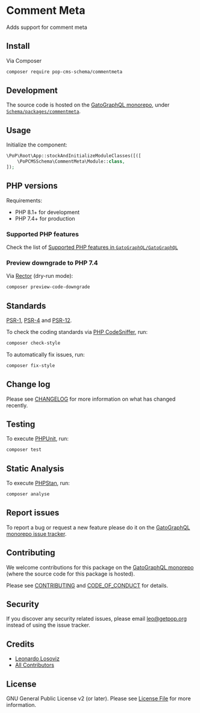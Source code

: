 # Comment Meta

<!--
[![Build Status][ico-travis]][link-travis]
[![Quality Score][ico-code-quality]][link-code-quality]
[![Software License][ico-license]](LICENSE.md)
[![Latest Version on Packagist][ico-version]][link-packagist]
[![Coverage Status][ico-scrutinizer]][link-scrutinizer]
[![Total Downloads][ico-downloads]][link-downloads]
-->

Adds support for comment meta

## Install

Via Composer

``` bash
composer require pop-cms-schema/commentmeta
```

## Development

The source code is hosted on the [GatoGraphQL monorepo](https://github.com/GatoGraphQL/GatoGraphQL), under [`Schema/packages/commentmeta`](https://github.com/GatoGraphQL/GatoGraphQL/tree/master/layers/Schema/packages/commentmeta).

## Usage

Initialize the component:

``` php
\PoP\Root\App::stockAndInitializeModuleClasses([([
    \PoPCMSSchema\CommentMeta\Module::class,
]);
```

## PHP versions

Requirements:

- PHP 8.1+ for development
- PHP 7.4+ for production

### Supported PHP features

Check the list of [Supported PHP features in `GatoGraphQL/GatoGraphQL`](https://github.com/GatoGraphQL/GatoGraphQL/blob/master/docs/supported-php-features.md)

### Preview downgrade to PHP 7.4

Via [Rector](https://github.com/rectorphp/rector) (dry-run mode):

```bash
composer preview-code-downgrade
```

## Standards

[PSR-1](https://www.php-fig.org/psr/psr-1), [PSR-4](https://www.php-fig.org/psr/psr-4) and [PSR-12](https://www.php-fig.org/psr/psr-12).

To check the coding standards via [PHP CodeSniffer](https://github.com/squizlabs/PHP_CodeSniffer), run:

``` bash
composer check-style
```

To automatically fix issues, run:

``` bash
composer fix-style
```

## Change log

Please see [CHANGELOG](CHANGELOG.md) for more information on what has changed recently.

## Testing

To execute [PHPUnit](https://phpunit.de/), run:

``` bash
composer test
```

## Static Analysis

To execute [PHPStan](https://github.com/phpstan/phpstan), run:

``` bash
composer analyse
```

## Report issues

To report a bug or request a new feature please do it on the [GatoGraphQL monorepo issue tracker](https://github.com/GatoGraphQL/GatoGraphQL/issues).

## Contributing

We welcome contributions for this package on the [GatoGraphQL monorepo](https://github.com/GatoGraphQL/GatoGraphQL) (where the source code for this package is hosted).

Please see [CONTRIBUTING](CONTRIBUTING.md) and [CODE_OF_CONDUCT](CODE_OF_CONDUCT.md) for details.

## Security

If you discover any security related issues, please email leo@getpop.org instead of using the issue tracker.

## Credits

- [Leonardo Losoviz][link-author]
- [All Contributors][link-contributors]

## License

GNU General Public License v2 (or later). Please see [License File](LICENSE.md) for more information.

[ico-version]: https://img.shields.io/packagist/v/pop-cms-schema/commentmeta.svg?style=flat-square
[ico-license]: https://img.shields.io/badge/license-GPLv2-brightgreen.svg?style=flat-square
[ico-travis]: https://img.shields.io/travis/pop-cms-schema/commentmeta/master.svg?style=flat-square
[ico-scrutinizer]: https://img.shields.io/scrutinizer/coverage/g/pop-cms-schema/commentmeta.svg?style=flat-square
[ico-code-quality]: https://img.shields.io/scrutinizer/g/pop-cms-schema/commentmeta.svg?style=flat-square
[ico-downloads]: https://img.shields.io/packagist/dt/pop-cms-schema/commentmeta.svg?style=flat-square

[link-packagist]: https://packagist.org/packages/pop-cms-schema/commentmeta
[link-travis]: https://travis-ci.org/pop-cms-schema/commentmeta
[link-scrutinizer]: https://scrutinizer-ci.com/g/pop-cms-schema/commentmeta/code-structure
[link-code-quality]: https://scrutinizer-ci.com/g/pop-cms-schema/commentmeta
[link-downloads]: https://packagist.org/packages/pop-cms-schema/commentmeta
[link-author]: https://github.com/leoloso
[link-contributors]: ../../../../../../contributors
